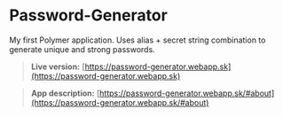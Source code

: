 # Password-Generator

My first Polymer application. Uses alias + secret string combination to generate unique and strong passwords.

> **Live version:** [https://password-generator.webapp.sk](https://password-generator.webapp.sk)

> **App description:** [https://password-generator.webapp.sk/#about](https://password-generator.webapp.sk/#about)
